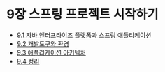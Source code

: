 # 9장 스프링 프로젝트 시작하기

- [9.1 자바 엔터프라이즈 플랫폼과 스프링 애플리케이션](9.1.md)
- [9.2 개발도구와 환경](9.2.md)
- [9.3 애플리케이션 아키텍처](9.3.md)
- [9.4 정리](9.4.md)